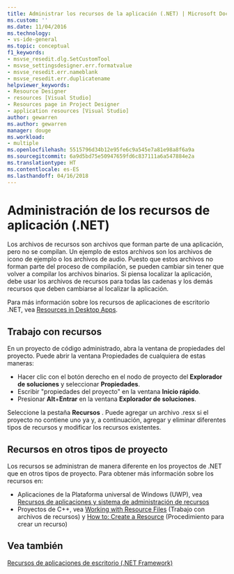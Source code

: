 ```yaml
---
title: Administrar los recursos de la aplicación (.NET) | Microsoft Docs
ms.custom: ''
ms.date: 11/04/2016
ms.technology:
- vs-ide-general
ms.topic: conceptual
f1_keywords:
- msvse_resedit.dlg.SetCustomTool
- msvse_settingsdesigner.err.formatvalue
- msvse_resedit.err.nameblank
- msvse_resedit.err.duplicatename
helpviewer_keywords:
- Resource Designer
- resources [Visual Studio]
- Resources page in Project Designer
- application resources [Visual Studio]
author: gewarren
ms.author: gewarren
manager: douge
ms.workload:
- multiple
ms.openlocfilehash: 5515796d34b12e95fe6c9a545e7a81e98a8f6a9a
ms.sourcegitcommit: 6a9d5bd75e50947659fd6c837111a6a547884e2a
ms.translationtype: HT
ms.contentlocale: es-ES
ms.lasthandoff: 04/16/2018
---
```

# <a name="managing-application-resources-net"></a>Administración de los recursos de aplicación (.NET)

Los archivos de recursos son archivos que forman parte de una aplicación, pero no se compilan. Un ejemplo de estos archivos son los  archivos de icono de ejemplo o los archivos de audio. Puesto que estos archivos no forman parte del proceso de compilación, se pueden cambiar sin tener que volver a compilar los archivos binarios. Si piensa localizar la aplicación, debe usar los archivos de recursos para todas las cadenas y los demás recursos que deben cambiarse al localizar la aplicación.

Para más información sobre los recursos de aplicaciones de escritorio .NET, vea [Resources in Desktop Apps](/dotnet/framework/resources/index).

## <a name="working-with-resources"></a>Trabajo con recursos

En un proyecto de código administrado, abra la ventana de propiedades del proyecto. Puede abrir la ventana Propiedades de cualquiera de estas maneras:

- Hacer clic con el botón derecho en el nodo de proyecto del **Explorador de soluciones** y seleccionar **Propiedades**.
- Escribir "propiedades del proyecto" en la ventana **Inicio rápido**.
- Presionar **Alt**+**Entrar** en la ventana **Explorador de soluciones**.

Seleccione la pestaña **Recursos** . Puede agregar un archivo .resx si el proyecto no contiene uno ya y, a continuación, agregar y eliminar diferentes tipos de recursos y modificar los recursos existentes.

## <a name="resources-in-other-project-types"></a>Recursos en otros tipos de proyecto

Los recursos se administran de manera diferente en los proyectos de .NET que en otros tipos de proyecto. Para obtener más información sobre los recursos en:

- Aplicaciones de la Plataforma universal de Windows (UWP), vea [Recursos de aplicaciones y sistema de administración de recursos](/windows/uwp/app-resources/)
- Proyectos de C++, vea [Working with Resource Files](/cpp/windows/working-with-resource-files) (Trabajo con archivos de recursos) y [How to: Create a Resource](/cpp/windows/how-to-create-a-resource) (Procedimiento para crear un recurso)

## <a name="see-also"></a>Vea también

[Recursos de aplicaciones de escritorio (.NET Framework)](/dotnet/framework/resources/index)